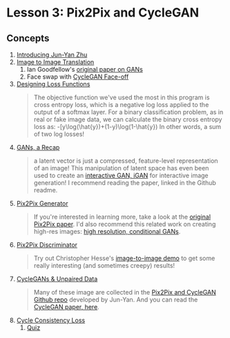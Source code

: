 # Lesson 3: Pix2Pix and CycleGAN

## Concepts

1. [Introducing Jun-Yan Zhu](https://www.youtube.com/watch?time_continue=3&v=l8sCN1rMt6E)
1. [Image to Image Translation](https://www.youtube.com/watch?time_continue=2&v=f-WnvKQd10k)
	1. Ian Goodfellow's [original paper on GANs](http://papers.nips.cc/paper/5423-generative-adversarial-nets.pdf)
	1. Face swap with [CycleGAN Face-off](https://arxiv.org/pdf/1712.03451.pdf)
1. [Designing Loss Functions](https://www.youtube.com/watch?time_continue=4&v=YL1kKWHr7Gc)
	> The objective function we've used the most in this program is cross entropy loss, which is a negative log loss applied to the output of a softmax layer. For a binary classification problem, as in real or fake image data, we can calculate the binary cross entropy loss as:
	> -[y\log(\hat{y})+(1-y)\log(1-\hat{y})	
	In other words, a sum of two log losses!
1. [GANs, a Recap](https://www.youtube.com/watch?time_continue=2&v=MEKTiR1Xkjg)
	> a latent vector is just a compressed, feature-level representation of an image!
	> This manipulation of latent space has even been used to create an [interactive GAN, iGAN](https://github.com/junyanz/iGAN/blob/master/README.md) for interactive image generation! I recommend reading the paper, linked in the Github readme.
1. [Pix2Pix Generator](https://www.youtube.com/watch?time_continue=1&v=94Kml3ekrUI)
	> If you're interested in learning more, take a look at the [original Pix2Pix paper](https://arxiv.org/pdf/1611.07004.pdf). I'd also recommend this related work on creating high-res images: [high resolution, conditional GANs](https://tcwang0509.github.io/pix2pixHD/).
1. [Pix2Pix Discriminator](https://www.youtube.com/watch?v=3Khqf7WtCxY)
	> Try out Christopher Hesse's [image-to-image demo](https://affinelayer.com/pixsrv/) to get some really interesting (and sometimes creepy) results!
1. [CycleGANs & Unpaired Data](https://www.youtube.com/watch?time_continue=17&v=-fbaRaXDqMY)
	> Many of these image are collected in the [Pix2Pix and CycleGAN Github repo](https://github.com/junyanz/pytorch-CycleGAN-and-pix2pix) developed by Jun-Yan.
	And you can read the [CycleGAN paper, here](https://arxiv.org/pdf/1703.10593.pdf).
1. [Cycle Consistency Loss](https://www.youtube.com/watch?time_continue=25&v=pPbWXmVgY0k)
	1. [Quiz](iamges/quiz_cyclegan.png)